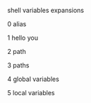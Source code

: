 shell variables expansions

0 alias

1 hello you

2 path

3 paths

4 global variables

5 local variables
